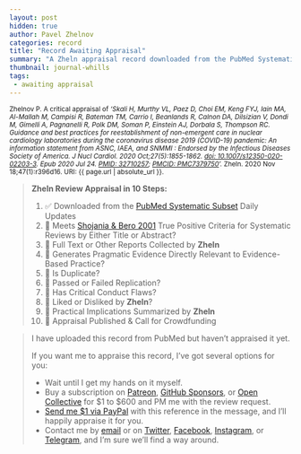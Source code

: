 ```yaml
---
layout: post
hidden: true
author: Pavel Zhelnov
categories: record
title: "Record Awaiting Appraisal"
summary: "A Zheln appraisal record downloaded from the PubMed Systematic Subset daily updates."
thumbnail: journal-whills
tags:
 - awaiting appraisal
---
```


<small id="citation">Zhelnov P. A critical appraisal of _‘Skali H, Murthy VL, Paez D, Choi EM, Keng FYJ, Iain MA, Al-Mallah M, Campisi R, Bateman TM, Carrio I, Beanlands R, Calnon DA, Dilsizian V, Dondi M, Gimelli A, Pagnanelli R, Polk DM, Soman P, Einstein AJ, Dorbala S, Thompson RC. Guidance and best practices for reestablishment of non-emergent care in nuclear cardiology laboratories during the coronavirus disease 2019 (COVID-19) pandemic: An information statement from ASNC, IAEA, and SNMMI : Endorsed by the Infectious Diseases Society of America. J Nucl Cardiol. 2020 Oct;27(5):1855-1862. [doi: 10.1007/s12350-020-02203-3](https://doi.org/10.1007/s12350-020-02203-3). Epub 2020 Jul 24. [PMID: 32710257](https://pubmed.gov/32710257); [PMCID: PMC7379750](https://ncbi.nlm.nih.gov/pmc/PMC7379750)’._ Zheln. 2020 Nov 18;47(1):r396d16. URI: {{ page.url | absolute_url }}.</small>

> **Zheln Review Appraisal in 10 Steps:**
>
> 1. ✅ Downloaded from the [PubMed Systematic Subset](https://github.com/p1m-ortho/qs-global-ortho-search-queries/blob/global-sr-query/README.md) Daily Updates
> 2. 🔄 Meets [Shojania & Bero 2001](https://www.researchgate.net/publication/11820967_Taking_Advantage_of_the_Explosion_of_Systematic_Reviews_An_Efficient_MEDLINE_Search_Strategy) True Positive Criteria for Systematic Reviews by Either Title or Abstract?
> 3. 🔄 Full Text or Other Reports Collected by **Zheln**
> 4. 🔄 Generates Pragmatic Evidence Directly Relevant to Evidence-Based Practice?
> 5. 🔄 Is Duplicate?
> 6. 🔄 Passed or Failed Replication?
> 7. 🔄 Has Critical Conduct Flaws?
> 8. 🔄 Liked or Disliked by **Zheln**?
> 9. 🔄 Practical Implications Summarized by **Zheln**
> 10. 🔄 Appraisal Published & Call for Crowdfunding

> I have uploaded this record from PubMed but haven’t appraised it yet.
>
> If you want me to appraise this record, I’ve got several options for you:
> * Wait until I get my hands on it myself.
> * Buy a subscription on [Patreon](https://patreon.com/zheln), [GitHub Sponsors](https://github.com/sponsors/drzhelnov), or [Open Collective](https://opencollective.com/zheln) for $1 to $600 and PM me with the review request.
> * [Send me $1 via PayPal](https://paypal.me/pjelnov) with this reference in the message, and I’ll happily appraise it for you.
> * Contact me by [email](mailto:pavel@zheln.com) or on [Twitter](https://twitter.com/drzhelnov), [Facebook](https://facebook.com/drzhelnov), [Instagram](https://instagram.com/igzheln), or [Telegram](https://t.me/drzhelnov), and I’m sure we’ll find a way around.
